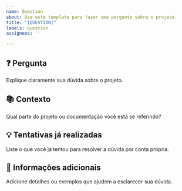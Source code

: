 ```yaml
---
name: Question
about: Use este template para fazer uma pergunta sobre o projeto.
title: "[QUESTION]"
labels: question
assignees: ''

---
```


## ❓ Pergunta
Explique claramente sua dúvida sobre o projeto.

## 📚 Contexto
Qual parte do projeto ou documentação você está se referindo?

## 💡 Tentativas já realizadas
Liste o que você já tentou para resolver a dúvida por conta própria.

## 📝 Informações adicionais
Adicione detalhes ou exemplos que ajudem a esclarecer sua dúvida.
